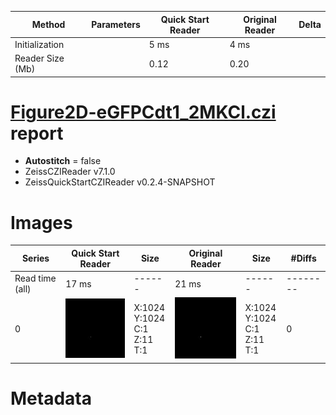 |  Method            | Parameters       | Quick Start Reader | Original Reader | Delta  |
| -------------------|------------------|--------------------|-----------------|------- |
| Initialization     |                  |5 ms|4 ms|        |
| Reader Size (Mb)     |                  |0.12|0.20|        |
# [Figure2D-eGFPCdt1_2MKCl.czi](https://zenodo.org/record/5908580/files/Figure2D-eGFPCdt1_2MKCl.czi) report
 - **Autostitch** = false
 - ZeissCZIReader v7.1.0
 - ZeissQuickStartCZIReader v0.2.4-SNAPSHOT

# Images 

| Series            | Quick Start Reader | Size | Original Reader | Size | #Diffs |
|-------------------|--------------------|------|-----------------|------|--------|
| Read time (all)   |17 ms|------|21 ms|------|--------|
|0|![Figure2D-eGFPCdt1_2MKCl.quick_true.flat_true.stitch_false.series_0.jpg](Figure2D-eGFPCdt1_2MKCl/Figure2D-eGFPCdt1_2MKCl.quick_true.flat_true.stitch_false.series_0.jpg)|X:1024<br>Y:1024<br>C:1<br>Z:11<br>T:1|![Figure2D-eGFPCdt1_2MKCl.quick_false.flat_true.stitch_false.series_0.jpg](Figure2D-eGFPCdt1_2MKCl/Figure2D-eGFPCdt1_2MKCl.quick_false.flat_true.stitch_false.series_0.jpg)|X:1024<br>Y:1024<br>C:1<br>Z:11<br>T:1|0|

# Metadata

